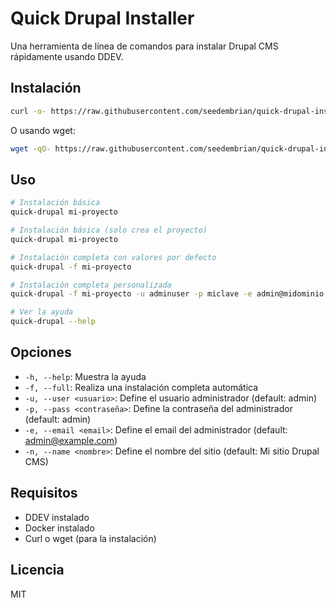 # Quick Drupal Installer

Una herramienta de línea de comandos para instalar Drupal CMS rápidamente usando DDEV.

## Instalación

```bash
curl -o- https://raw.githubusercontent.com/seedembrian/quick-drupal-installer/master/install.sh | bash
```

O usando wget:

```bash
wget -qO- https://raw.githubusercontent.com/seedembrian/quick-drupal-installer/master/install.sh | bash
```

## Uso

```bash
# Instalación básica
quick-drupal mi-proyecto

# Instalación básica (solo crea el proyecto)
quick-drupal mi-proyecto

# Instalación completa con valores por defecto
quick-drupal -f mi-proyecto

# Instalación completa personalizada
quick-drupal -f mi-proyecto -u adminuser -p miclave -e admin@midominio.com -n "Mi Sitio Web"

# Ver la ayuda
quick-drupal --help
```

## Opciones

- `-h, --help`: Muestra la ayuda
- `-f, --full`: Realiza una instalación completa automática
- `-u, --user <usuario>`: Define el usuario administrador (default: admin)
- `-p, --pass <contraseña>`: Define la contraseña del administrador (default: admin)
- `-e, --email <email>`: Define el email del administrador (default: admin@example.com)
- `-n, --name <nombre>`: Define el nombre del sitio (default: Mi sitio Drupal CMS)

## Requisitos

- DDEV instalado
- Docker instalado
- Curl o wget (para la instalación)

## Licencia

MIT
